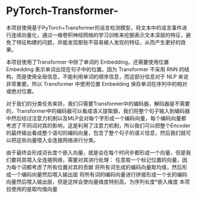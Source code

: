 # PyTorch-Transformer-
本项目使用基于PyTorch+Transformer的谣言检测模型，将文本中的谣言事件进行连续向量化，通过一维卷积神经网络的学习训练来挖掘表示文本深层的特征，避免了特征构建的问题，并能发现那些不容易被人发现的特征，从而产生更好的效果。

本项目使用了Transformer 中除了单词的 Embedding，还需要使用位置 Embedding 表示单词出现在句子中的位置。因为 Transformer 不采用 RNN 的结构，而是使用全局信息，不能利用单词的顺序信息，而这部分信息对于 NLP 来说非常重要。所以 Transformer 中使用位置 Embedding 保存单词在序列中的相对或绝对位置。

对于我们的分类任务来将，我们只需要Transformer中的编码器，解码器是不需要的，Transformer中的编码器可以看成语义提取器，我们将整个句子输入到编码器中然后经过注意力机制以及MLP会对每个字形成一个编码向量，每个编码向量都考虑了不同词对其的影响，这是利用了注意力机制，所以我们可以把整个Encoder的最终输出看成整个语句的编码向量，包含了整个句子的语义信息，然后我们就可以把这些向量喂入全连接网络进行分类。

由于最终会形成词长度个嵌入向量，就是会在每个时间步都形成一个向量，但是我们要将其喂入全连接网络，需要对其进行处理：
  任意取一个标记位置的向量，因为每个词都考虑了所有位置对其的贡献
  将所有词生成的编码向量取均值，然后形成一个编码向量然后喂入输出层
  将所有词的编码向量进行拼接形成一个长的编码向量然后喂入输出层，但是这样会使向量维度特别高，为序列长度*嵌入维度
本项目使用的是取均值向量
